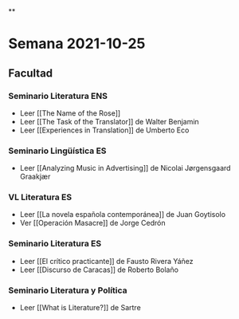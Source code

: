 **

# Semana 2021-10-25

## Facultad

### Seminario Literatura ENS
-   Leer [[The Name of the Rose]]
-   Leer [[The Task of the Translator]] de Walter Benjamin
-   Leer [[Experiences in Translation]] de Umberto Eco
    

### Seminario Lingüística ES
-   Leer [[Analyzing Music in Advertising]] de Nicolai Jørgensgaard Graakjær 

### VL Literatura ES
-   Leer [[La novela española contemporánea]] de Juan Goytisolo
-   Ver [[Operación Masacre]] de Jorge Cedrón

### Seminario Literatura ES
-   Leer [[El crítico practicante]] de Fausto Rivera Yáñez
-   Leer [[Discurso de Caracas]] de Roberto Bolaño
    
### Seminario Literatura y Política
-   Leer [[What is Literature?]] de Sartre